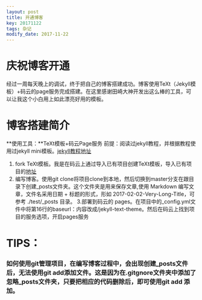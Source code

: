 ```yaml
---
layout: post
title: 开通博客
key: 20171122
tags: 杂记
modify_date: 2017-11-22
---
```

# 庆祝博客开通
经过一周每天晚上的调试，终于把自己的博客搭建成功。博客使用TeXt（Jekyll模板）+码云的page服务完成搭建。在这里感谢田崎大神开发出这么棒的工具，可以让我这个小白用上如此漂亮好用的模板。

# 博客搭建简介
**使用工具：**TeXt模板+码云Page服务
前提：阅读过jekyll教程，并根据教程使用过jekyll mini模板。[jekyll教程地址](http://jekyll.com.cn/docs/home/)

1. fork TeXt模板。我是在码云上通过导入已有项目创建TeXt模板，导入已有项目的[地址](https://github.com/kitian616/jekyll-TeXt-theme.git)
2. 编写博客。使用git clone将项目clone到本地，然后切换到master分支在跟目录下创建_posts文件夹。这个文件夹是用来保存文章,使用 Markdown 编写文章，文件名采用日期 + 标题的形式，形如 2017-02-02-Very-Long-Title，可参考 ./test/_posts 目录。
3.部署到码云的 pages。在项目中的_config.yml文件中将第16行的baseurl：内容改成/jekyll-text-theme。然后在码云上找到项目的服务选项，开启pages服务
# TIPS：
### 如何使用git管理项目，在编写博客过程中，会出现创建_posts文件后，无法使用git add添加文件。这是因为在.gitgnore文件夹中添加了忽略_posts文件夹，只要把相应的代码删除后，即可使用git add 添加。
